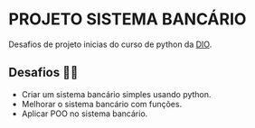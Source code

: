 # PROJETO SISTEMA BANCÁRIO

Desafios de projeto inicias do curso de python da <a href="https://web.dio.me/">DIO</a>.

## Desafios 👨‍💻

- Criar um sistema bancário simples usando python.
- Melhorar o sistema bancário com funções.
- Aplicar POO no sistema bancário.